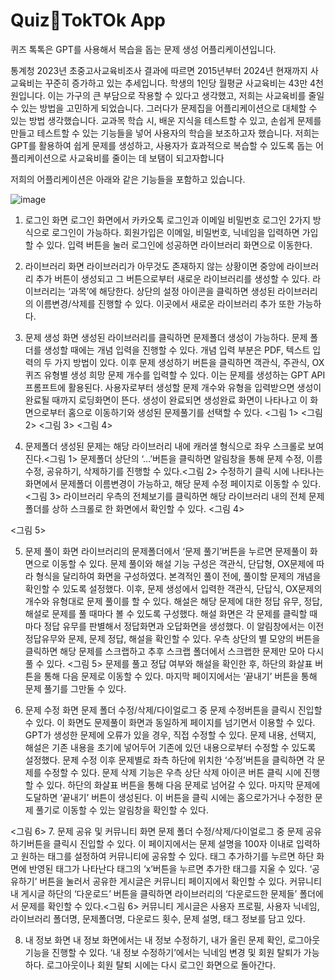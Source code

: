 # QuizTokTOk App

퀴즈 톡톡은 GPT를 사용해서 복습을 돕는 문제 생성 어플리케이션입니다.

통계청 2023년 초중고사교육비조사 결과에 따르면 2015년부터 2024년 현재까지 사교육비는 꾸준히 증가하고 있는 추세입니다. 학생의 1인당 월평균 사교육비는 43만 4천원입니다. 이는 가구의 큰 부담으로 작용할 수 있다고 생각했고, 저희는 사교육비를 줄일 수 있는 방법을 고민하게 되었습니다. 그러다가 문제집을 어플리케이션으로 대체할 수 있는 방법 생각했습니다. 
교과목 학습 시, 배운 지식을 테스트할 수 있고, 손쉽게 문제를 만들고 테스트할 수 있는 기능들을 넣어 사용자의 학습을 보조하고자 했습니다. 저희는 GPT를 활용하여 쉽게 문제를 생성하고, 사용자가 효과적으로 복습할 수 있도록 돕는 어플리케이션으로 사교육비를 줄이는 데 보탬이 되고자합니다


저희의 어플리케이션은 아래와 같은 기능들을 포함하고 있습니다.

![image](https://github.com/user-attachments/assets/eabe4688-0218-4c74-b3b2-32211f65dba7)

1. 로그인 화면
로그인 화면에서 카카오톡 로그인과 이메일 비밀번호 로그인 2가지 방식으로 로그인이 가능하다. 회원가입은 이메일, 비밀번호, 닉네임을 입력하면 가입할 수 있다. 입력 버튼을 눌러 로그인에 성공하면 라이브러리 화면으로 이동한다.


2. 라이브러리 화면
라이브러리가 아무것도 존재하지 않는 상황이면 중앙에 라이브러리 추가 버튼이 생성되고 그 버튼으로부터 새로운 라이브러리를 생성할 수 있다. 라이브러리는 ‘과목’에 해당한다. 상단의 설정 아이콘을 클릭하면 생성된 라이브러리의 이름변경/삭제를 진행할 수 있다. 이곳에서 새로운 라이브러리 추가 또한 가능하다. 


3. 문제 생성 화면
생성된 라이브러리를 클릭하면 문제폴더 생성이 가능하다. 문제 폴더를 생성할 때에는 개념 입력을 진행할 수 있다. 개념 입력 부분은 PDF, 텍스트 입력의 두 가지 방법이 있다. 이후 문제 생성하기 버튼을 클릭하면 객관식, 주관식, OX퀴즈 유형별 생성 희망 문제 개수를 입력할 수 있다. 이는 문제를 생성하는 GPT API 프롬프트에 활용된다.
사용자로부터 생성할 문제 개수와 유형을 입력받으면 생성이 완료될 때까지 로딩화면이 뜬다. 생성이 완료되면 생성완료 화면이 나타나고 이 화면으로부터 홈으로 이동하기와 생성된 문제풀기를 선택할 수 있다.
<그림 1>
<그림 2>
<그림 3>
<그림 4>
4. 문제폴더
생성된 문제는 해당 라이브러리 내에 캐러샐 형식으로 좌우 스크롤로 보여진다.<그림 1> 문제폴더 상단의 ‘...’버튼을 클릭하면 알림창을 통해 문제 수정, 이름수정, 공유하기, 삭제하기를 진행할 수 있다.<그림 2> 수정하기 클릭 시에 나타나는 화면에서 문제폴더 이름변경이 가능하고, 해당 문제 수정 페이지로 이동할 수 있다.<그림 3> 라이브러리 우측의 전체보기를 클릭하면 해당 라이브러리 내의 전체 문제폴더를 상하 스크롤로 한 화면에서 확인할 수 있다. <그림 4>






<그림 5>

5. 문제 풀이 화면
라이브러리의 문제폴더에서 ‘문제 풀기’버튼을 누르면 문제풀이 화면으로 이동할 수 있다. 문제 풀이와 해설 기능 구성은 객관식, 단답형, OX문제에 따라 형식을 달리하여 화면을 구성하였다. 본격적인 풀이 전에, 풀이할 문제의 개념을 확인할 수 있도록 설정했다. 이후, 문제 생성에서 입력한 객관식, 단답식, OX문제의 개수와 유형대로 문제 풀이를 할 수 있다. 해설은 해당 문제에 대한 정답 유무, 정답, 해설로 문제를 풀 때마다 볼 수 있도록 구성했다. 해설 화면은 각 문제를 클릭할 때마다 정답 유무를 판별해서 정답화면과 오답화면을 생성했다. 이 알림창에서는 이전 정답유무와 문제, 문제 정답, 해설을 확인할 수 있다. 우측 상단의 별 모양의 버튼을 클릭하면 해당 문제를 스크랩하고 추후 스크랩 폴더에서 스크랩한 문제만 모아 다시 풀 수 있다. <그림 5>
문제를 풀고 정답 여부와 해설을 확인한 후, 하단의 화살표 버튼을 통해 다음 문제로 이동할 수 있다. 마지막 페이지에서는 ‘끝내기’ 버튼을 통해 문제 풀기를 그만둘 수 있다.








6. 문제 수정 화면
문제 폴더 수정/삭제/다이얼로그 중 문제 수정버튼을 클릭시 진입할 수 있다.
이 화면도 문제풀이 화면과 동일하게 페이지를 넘기면서 이용할 수 있다.
GPT가 생성한 문제에 오류가 있을 경우, 직접 수정할 수 있다. 문제 내용, 선택지, 해설은 기존 내용을 초기에 넣어두어 기존에 있던 내용으로부터 수정할 수 있도록 설정했다. 문제 수정 이후 문제별로 좌측 하단에 위치한 ‘수정’버튼을 클릭하면 각 문제를 수정할 수 있다. 문제 삭제 기능은 우측 상단 삭제 아이콘 버튼 클릭 시에 진행할 수 있다. 하단의 화살표 버튼을 통해 다음 문제로 넘어갈 수 있다. 마지막 문제에 도달하면 ‘끝내기’ 버튼이 생성된다. 이 버튼을 클릭 시에는 홈으로가거나 수정한 문제 풀기로 이동할 수 있는 알림창을 확인할 수 있다.

<그림 6>
7. 문제 공유 및 커뮤니티 화면
문제 폴더 수정/삭제/다이얼로그 중 문제 공유하기버튼을 클릭시 진입할 수 있다. 이 페이지에서는 문제 설명을 100자 이내로 입력하고 원하는 태그를 설정하여 커뮤니티에 공유할 수 있다. 태그 추가하기를 누르면 하단 화면에 반영된 태그가 나타난다 태그의 ‘x’버튼을 누르면 추가한 태그를 지울 수 있다. ‘공유하기’ 버튼을 눌러서 공유한 게시글은 커뮤니티 페이지에서 확인할 수 있다. 커뮤니티 내 게시글 하단의 ‘다운로드’ 버튼을 클릭하면 라이브러리의 ‘다운로드한 문제들’ 폴더에서 문제를 확인할 수 있다.<그림 6>
커뮤니티 게시글은 사용자 프로필, 사용자 닉네임, 라이브러리 폴더명, 문제폴더명, 다운로드 횟수, 문제 설명, 태그 정보를 담고 있다. 

8. 내 정보 화면
내 정보 화면에서는 내 정보 수정하기, 내가 올린 문제 확인, 로그아웃 기능을 진행할 수 있다. ‘내 정보 수정하기’에서는 닉네임 변경 및 회원 탈퇴가 가능하다. 로그아웃이나 회원 탈퇴 시에는 다시 로그인 화면으로 돌아간다. 
